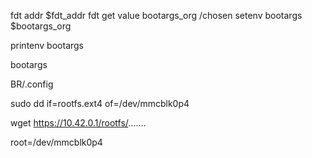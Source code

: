 fdt addr $fdt_addr
fdt get value bootargs_org /chosen
setenv bootargs $bootargs_org


printenv bootargs

bootargs

BR/.config





sudo dd if=rootfs.ext4 of=/dev/mmcblk0p4

wget https://10.42.0.1/rootfs/.......

root=/dev/mmcblk0p4